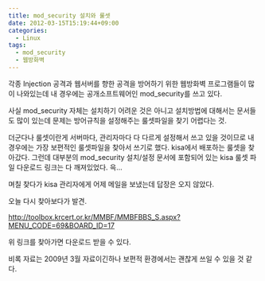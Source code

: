 ```yaml
---
title: mod_security 설치와 룰셋
date: 2012-03-15T15:19:44+09:00
categories:
  - Linux
tags:
  - mod_security
  - 웹방화벽
---
```

각종 Injection 공격과 웹서버를 향한 공격을 방어하기 위한 웹방화벽 프로그램들이 많이 나와있는데 내 경우에는 공개소프트웨어인 mod_security를 쓰고 있다.

사실 mod_security 자체는 설치하기 어려운 것은 아니고 설치방법에 대해서는 문서들도 많이 있는데 문제는 방어규칙을 설정해주는 룰셋파일을 찾기 어렵다는 것.

더군다나 룰셋이란게 서버마다, 관리자마다 다 다르게 설정해서 쓰고 있을 것이므로 내 경우에는 가장 보편적인 룰셋파일을 찾아서 쓰기로 했다. kisa에서 배포하는 룰셋을 찾아갔다. 그런데 대부분의 mod_security 설치/설정 문서에 포함되어 있는 kisa 룰셋 파일 다운로드 링크는 다 깨져있었다. 윽...

며칠 찾다가 kisa 관리자에게 어제 메일을 보냈는데 답장은 오지 않았다.

오늘 다시 찾아보다가 발견.

<http://toolbox.krcert.or.kr/MMBF/MMBFBBS_S.aspx?MENU_CODE=69&BOARD_ID=17>

위 링크를 찾아가면 다운로드 받을 수 있다.

비록 자료는 2009년 3월 자료이긴하나 보편적 환경에서는 괜찮게 쓰일 수 있을 것 같다.
